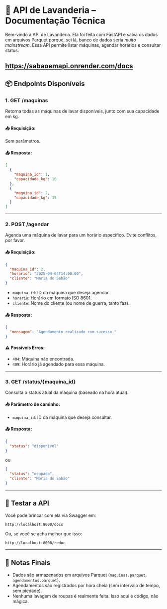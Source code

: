 # 📘 API de Lavanderia – Documentação Técnica

Bem-vindo à API de Lavanderia. Ela foi feita com FastAPI e salva os dados em arquivos Parquet porque, sei lá, banco de dados seria *muito mainstream*. Essa API permite listar máquinas, agendar horários e consultar status.

## https://sabaoemapi.onrender.com/docs

## 📦 Endpoints Disponíveis

### 1. **GET /maquinas**
Retorna todas as máquinas de lavar disponíveis, junto com sua capacidade em kg.

#### 📥 Requisição:
Sem parâmetros.

#### 📤 Resposta:
```json
[
  {
    "maquina_id": 1,
    "capacidade_kg": 10
  },
  {
    "maquina_id": 2,
    "capacidade_kg": 15
  }
]
```

---

### 2. **POST /agendar**
Agenda uma máquina de lavar para um horário específico. Evite conflitos, por favor.

#### 📥 Requisição:
```json
{
  "maquina_id": 2,
  "horario": "2025-04-04T14:00:00",
  "cliente": "Maria do Sabão"
}
```

- `maquina_id`: ID da máquina que deseja agendar.
- `horario`: Horário em formato ISO 8601.
- `cliente`: Nome do cliente (ou nome de guerra, tanto faz).

#### 📤 Resposta:
```json
{
  "mensagem": "Agendamento realizado com sucesso."
}
```

#### ⚠️ Possíveis Erros:
- `404`: Máquina não encontrada.
- `409`: Horário já agendado para essa máquina.

---

### 3. **GET /status/{maquina_id}**
Consulta o status atual da máquina (baseado na hora atual).

#### 📥 Parâmetro de caminho:
- `maquina_id`: ID da máquina que deseja consultar.

#### 📤 Resposta:
```json
{
  "status": "disponivel"
}
```

ou

```json
{
  "status": "ocupado",
  "cliente": "Maria do Sabão"
}
```

---

## 🧪 Testar a API
Você pode brincar com ela via Swagger em:
```
http://localhost:8000/docs
```

Ou, se você se acha melhor que isso:
```
http://localhost:8000/redoc
```

---

## 📝 Notas Finais
- Dados são armazenados em arquivos Parquet (`maquinas.parquet`, `agendamentos.parquet`).
- Agendamentos são registrados por hora cheia (sem intervalo de tempo, sem piedade).
- Nenhuma lavagem de roupas é realmente feita. Isso aqui é código, não mágica.

